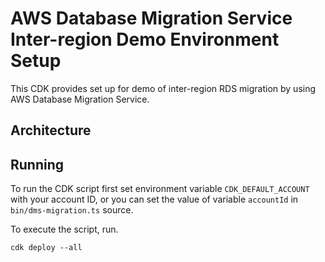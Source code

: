 # AWS Database Migration Service Inter-region Demo Environment Setup

This CDK provides set up for demo of inter-region RDS migration by using AWS 
Database Migration Service.

## Architecture


## Running

To run the CDK script first set environment variable `CDK_DEFAULT_ACCOUNT` with 
your account ID, or you can set the value of variable `accountId` in
`bin/dms-migration.ts` source.

To execute the script, run.

```
cdk deploy --all
```
